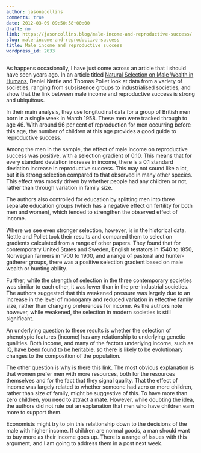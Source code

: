 ```yaml
---
author: jasonacollins
comments: true
date: 2012-03-09 09:50:58+00:00
draft: no
link: https://jasoncollins.blog/male-income-and-reproductive-success/
slug: male-income-and-reproductive-success
title: Male income and reproductive success
wordpress_id: 2633
---
```


As happens occasionally, I have just come across an article that I should have seen years ago. In an article titled [Natural Selection on Male Wealth in Humans](http://www.jstor.org/stable/10.1086/591690), Daniel Nettle and Thomas Pollet look at data from a variety of societies, ranging from subsistence groups to industrialised societies, and show that the link between male income and reproductive success is strong and ubiquitous.

In their main analysis, they use longitudinal data for a group of British men born in a single week in March 1958. These men were tracked through to age 46. With around 96 per cent of reproduction for men occurring before this age, the number of children at this age provides a good guide to reproductive success.

Among the men in the sample, the effect of male income on reproductive success was positive, with a selection gradient of 0.10. This means that for every standard deviation increase in income, there is a 0.1 standard deviation increase in reproductive success. This may not sound like a lot, but it is strong selection compared to that observed in many other species. This effect was mostly driven by whether people had any children or not, rather than through variation in family size.

The authors also controlled for education by splitting men into three separate education groups (which has a negative effect on fertility for both men and women), which tended to strengthen the observed effect of income.

Where we see even stronger selection, however, is in the historical data. Nettle and Pollet took their results and compared them to selection gradients calculated from a range of other papers. They found that for contemporary United States and Sweden, English testators in 1540 to 1850, Norwegian farmers in 1700 to 1900, and a range of pastoral and hunter-gatherer groups, there was a positive selection gradient based on male wealth or hunting ability.

Further, while the strength of selection in the three contemporary societies was similar to each other, it was lower than in the pre-Industrial societies. The authors suggested that this weakened pressure was largely due to an increase in the level of monogamy and reduced variation in effective family size, rather than changing preferences for income. As the authors note however, while weakened, the selection in modern societies is still significant.

An underlying question to these results is whether the selection of phenotypic features (income) has any relationship to underlying genetic qualities. Both income, and many of the factors underlying income, such as IQ, [have been found to be heritable](https://jasoncollins.blog/income-and-iq/), so there is likely to be evolutionary changes to the composition of the population.

The other question is why is there this link. The most obvious explanation is that women prefer men with more resources, both for the resources themselves and for the fact that they signal quality. That the effect of income was largely related to whether someone had zero or more children, rather than size of family, might be suggestive of this. To have more than zero children, you need to attract a mate. However, while doubting the idea, the authors did not rule out an explanation that men who have children earn more to support them.

Economists might try to pin this relationship down to the decisions of the male with higher income. If children are normal goods, a man should want to buy more as their income goes up. There is a range of issues with this argument, and I am going to address them in a post next week.
